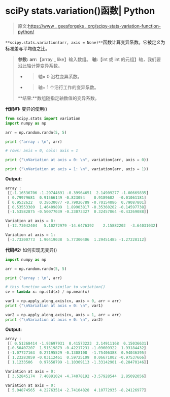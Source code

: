 # sciPy stats.variation()函数| Python

> 原文:[https://www . geesforgeks . org/scipy-stats-variation-function-python/](https://www.geeksforgeeks.org/scipy-stats-variation-function-python/)

`**scipy.stats.variation(arr, axis = None)**`函数计算变异系数。它被定义为标准差与平均值之比。

> **参数:**
> **arr:**【array _ like】输入数组。
> **轴:**【int 或 int 的元组】轴，我们要沿此轴计算变异系数。
> - >轴= 0 沿柱变异系数。
> - >轴= 1 个沿行工作的变异系数。
> 
> **结果:**数组随指定轴数值的变异系数。

**代码#1:** 变异的使用()

```py
from scipy.stats import variation 
import numpy as np

arr = np.random.randn(5, 5)

print ("array : \n", arr)

# rows: axis = 0, cols: axis = 1

print ("\nVariation at axis = 0: \n", variation(arr, axis = 0))

print ("\nVariation at axis = 1: \n", variation(arr, axis = 1))
```

**Output:**

```py
array : 
 [[-1.16536706 -1.29744691 -0.39964651  2.14909277 -1.00669835]
 [ 0.79979681  0.91566149 -0.823054    0.9189682  -0.01061181]
 [ 0.9532622   0.38630077 -0.79026789 -0.70154086  0.79087801]
 [ 0.53553389  1.46409899  1.89903817 -0.35360202 -0.14597738]
 [-1.53582875 -0.50077039 -0.23073327  0.32457064 -0.43269088]]

Variation at axis = 0: 
 [-12.73042404   5.10272979 -14.6476392    2.15882202  -3.64031032]

Variation at axis = 1: 
 [-3.73200773  1.90419038  5.77300406  1.29451485 -1.27228112]

```

**代码#2:** 如何实现无变异()

```py
import numpy as np

arr = np.random.randn(5, 5)

print ("array : \n", arr)

# this function works similar to variation()
cv = lambda x: np.std(x) / np.mean(x)

var1 = np.apply_along_axis(cv, axis = 0, arr = arr)
print ("\nVariation at axis = 0: \n", var1)

var2 = np.apply_along_axis(cv, axis = 1, arr = arr)
print ("\nVariation at axis = 0: \n", var2)
```

**Output:**

```py
array : 
 [[ 0.51268414 -1.93697931  0.41573223  2.14911168  0.15036631]
 [-0.50407207  1.51519879 -0.42217231 -1.09609322  1.93184432]
 [-1.07727163  0.27195529 -0.1308108  -1.75406388  0.94046395]
 [ 1.23283059 -0.03112461  0.59725109  0.06671002 -0.97537666]
 [ 1.1233506   0.97658799 -1.10309113 -1.33142901 -0.28470146]]

Variation at axis = 0: 
 [ 3.52845174  7.40891024 -4.74078192 -3.57928544  2.85092056]

Variation at axis = 0: 
 [ 5.04874565  4.22763514 -2.74104828  4.10772935 -8.24126977]

```